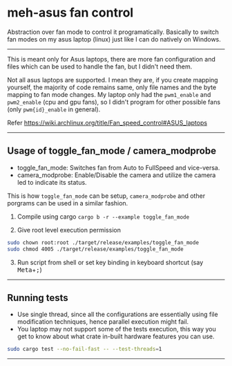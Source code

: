 # meh-asus fan control

Abstraction over fan mode to control it programatically. Basically to switch fan modes on my asus laptop (linux) just like I can do natively on Windows.

---

This is meant only for Asus laptops, there are more fan configuration and files which can be used to handle the fan, but I didn't need them.

Not all asus laptops are supported. I mean they are, if you create mapping yourself, the majority of code remains same, only file names and the byte mapping to fan mode changes. My laptop only had the `pwm1_enable` and `pwm2_enable` (cpu and gpu fans), so I didn't program for other possible fans (only `pwm{id}_enable` in general).

Refer https://wiki.archlinux.org/title/Fan_speed_control#ASUS_laptops

---

## Usage of toggle_fan_mode / camera_modprobe

- toggle_fan_mode: Switches fan from Auto to FullSpeed and vice-versa.
- camera_modprobe: Enable/Disable the camera and utilize the camera led to indicate its status.

This is how `toggle_fan_mode` can be setup, `camera_modprobe` and other porgrams can be used in a similar fashion.

1. Compile using cargo `cargo b -r --example toggle_fan_mode`

2. Give root level execution permission

```bash
sudo chown root:root ./target/release/examples/toggle_fan_mode
sudo chmod 4005 ./target/release/examples/toggle_fan_mode
```

3. Run script from shell or set key binding in keyboard shortcut (say <kbd>Meta</kbd>+<kbd>;</kbd>)

---

## Running tests

- Use single thread, since all the configurations are essentially using file modification techniques, hence parallel execution might fail.
- You laptop may not support some of the tests execution, this way you get to know about what crate in-built hardware features you can use.

```bash
sudo cargo test --no-fail-fast -- --test-threads=1
```

---
